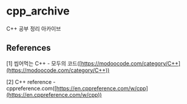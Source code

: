 # cpp_archive

C++ 공부 정리 아카이브


## References

[1] 씹어먹는 C++ - 모두의 코드([https://modoocode.com/category/C++](https://modoocode.com/category/C++))

[2] C++ reference - cppreference.com([https://en.cppreference.com/w/cpp](https://en.cppreference.com/w/cpp))
